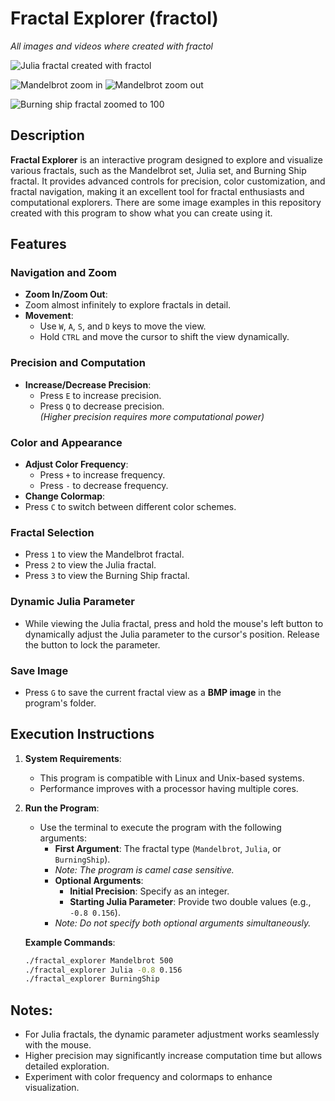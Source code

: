 # Fractal Explorer (fractol)
_All images and videos where created with fractol_

![Julia fractal created with fractol](Julia3.bmp)

![Mandelbrot zoom in](MandelbrotZoomIn.gif) ![Mandelbrot zoom out](MandelbrotZoomOut.gif)

![Burning ship fractal zoomed to 100](BurningShip.bmp)

## Description

**Fractal Explorer** is an interactive program designed to explore and visualize various fractals, such as the Mandelbrot set, Julia set, and Burning Ship fractal. It provides advanced controls for precision, color customization, and fractal navigation, making it an excellent tool for fractal enthusiasts and computational explorers. There are some image examples in this repository created with this program to show what you can create using it.

## Features

### Navigation and Zoom
- **Zoom In/Zoom Out**:
- Zoom almost infinitely to explore fractals in detail.  
- **Movement**:
  - Use `W`, `A`, `S`, and `D` keys to move the view.  
  - Hold `CTRL` and move the cursor to shift the view dynamically.  

### Precision and Computation
- **Increase/Decrease Precision**:
  - Press `E` to increase precision.  
  - Press `Q` to decrease precision.  
  _(Higher precision requires more computational power)_  

### Color and Appearance
- **Adjust Color Frequency**:
  - Press `+` to increase frequency.  
  - Press `-` to decrease frequency.  
- **Change Colormap**:
- Press `C` to switch between different color schemes.

### Fractal Selection
- Press `1` to view the Mandelbrot fractal.  
- Press `2` to view the Julia fractal.  
- Press `3` to view the Burning Ship fractal.

### Dynamic Julia Parameter
- While viewing the Julia fractal, press and hold the mouse's left button to dynamically adjust the Julia parameter to the cursor's position. Release the button to lock the parameter.

### Save Image
- Press `G` to save the current fractal view as a **BMP image** in the program's folder.

## Execution Instructions

1. **System Requirements**:
   - This program is compatible with Linux and Unix-based systems.  
   - Performance improves with a processor having multiple cores.  

2. **Run the Program**:
   - Use the terminal to execute the program with the following arguments:  
     - **First Argument**: The fractal type (`Mandelbrot`, `Julia`, or `BurningShip`).
     - _Note: The program is camel case sensitive._
     - **Optional Arguments**:
       - **Initial Precision**: Specify as an integer.  
       - **Starting Julia Parameter**: Provide two double values (e.g., `-0.8 0.156`).  
     - _Note: Do not specify both optional arguments simultaneously._

   **Example Commands**:  
   ```bash
   ./fractal_explorer Mandelbrot 500
   ./fractal_explorer Julia -0.8 0.156
   ./fractal_explorer BurningShip

## Notes:
- For Julia fractals, the dynamic parameter adjustment works seamlessly with the mouse.
- Higher precision may significantly increase computation time but allows detailed exploration.
- Experiment with color frequency and colormaps to enhance visualization.
